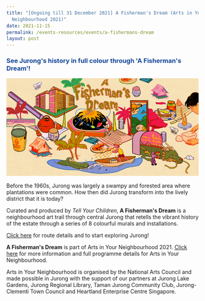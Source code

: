 ```yaml
---
title: "[Ongoing till 31 December 2021] A Fisherman's Dream (Arts in Your
  Neighbourhood 2021)"
date: 2021-11-15
permalink: /events-resources/events/a-fishermans-dream
layout: post
---
```



<h3 style="color:#124596; font-weight:bold;"><a style="color:#124596; text-decoration:none;" href="https://www.fishermans-dream.com/#intro">See Jurong's history in full colour through 'A Fisherman's Dream'!</a></h3>

![Alt text for image on Isomer site](/images/A%20Fishermans%20Dream.png)

Before the 1960s, Jurong was largely a swampy and forested area where plantations were common. How then did Jurong transform into the lively district that it is today?

Curated and produced by *Tell Your Children*, **A Fisherman's Dream** is a neighbourhood art trail through central Jurong that retells the vibrant history of the estate through a series of 8 colourful murals and installations. 

[Click here](https://www.fishermans-dream.com/#intro) for route details and to start exploring Jurong! 

**A Fisherman's Dream** is part of Arts in Your Neighbourhood 2021. [Click here](https://artsforall.gov.sg/initiatives/arts-in-your-neighbourhood.aspx) for more information and full programme details for Arts in Your Neighbourhood. 

Arts in Your Neighbourhood is organised by the National Arts Council and made possible in Jurong with the support of our partners at Jurong Lake Gardens, Jurong Regional Library, Taman Jurong Community Club, Jurong-Clementi Town Council and Heartland Enterprise Centre Singapore.